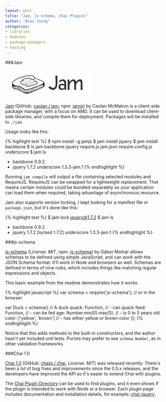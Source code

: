 ```yaml
---
layout: post
title: "Jam, js-schema, Chai Plugins"
author: "Alex Young"
categories: 
- libraries
- modules
- package-managers
- testing
---
```


###Jam

![Jam](/images/posts/jam.png)

[Jam](http://groundcomputing.co.uk/code/jam) (GitHub: [caolan / jam](https://github.com/caolan/jam), npm: [jamjs](http://search.npmjs.org/#/jamjs)) by Caolan McMahon is a client-side package manager, with a focus on AMD.  It can be used to download client-side libraries, and compile them for deployment.  Packages will be installed to `./jam`.

Usage looks like this:

{% highlight text %}
$ npm install -g jamjs
$ jam install jquery
$ jam install backbone
$ ls jam
backbone          jquery            require.js
jam.json          require.config.js underscore
$ jam ls
* backbone 0.9.2
* jquery 1.7.2
  underscore 1.3.3-jam.1
{% endhighlight %}

Running `jam compile` will output a file containing selected modules and RequireJS.  RequireJS can be swapped for a lightweight replacement.  That means certain modules could be bundled separately so your application can load them when required, taking advantage of asynchronous resource.

Jam also supports version locking.  I kept looking for a manifest file or `package.json`, but it's done like this:

{% highlight text %}
$ jam lock jquery@1.7.2
$ jam ls
* backbone 0.9.2
* jquery 1.7.2 [locked 1.7.2]
  underscore 1.3.3-jam.1
{% endhighlight %}

###js-schema

[js-schema](https://github.com/molnarg/js-schema) (License: _MIT_, npm: [js-schema](http://search.npmjs.org/#/js-schema)) by Gábor Molnár allows schemas to be defined using simple JavaScript, and can work with the JSON Schema format.  It'll work in Node and browsers as well.  Schemas are defined in terms of nine rules, which includes things like matching regular expressions and objects.

This basic example from the readme demonstrates how it works:

{% highlight javascript %}
var schema = require('js-schema');
// or <script src="js-schema.min.js"></script> in the browser

var Duck = schema({          // A duck
  quack: Function,           //  - can quack
  feed: Function,            //  - can be fed
  age: Number.min(0).max(5), //  - is 0 to 5 years old
  color: ['yellow', 'brown'] //  - has either yellow or brown color
});
{% endhighlight %}

Notice that this adds methods to the built-in constructors, and the author hasn't yet included unit tests.  Purists may prefer to see `schema.Number`, as in other validation frameworks.

###Chai 1.0

[Chai 1.0](http://chaijs.com/) (GitHub: [chaijs / chai](https://github.com/chaijs/chai), License: _MIT_) was released recently.  There's been a lot of bug fixes and improvements since the 0.5.x releases, and the developers have improved the API so it's easier to extend Chai with plugins.

The [Chai Plugin Directory](http://chaijs.com/plugins) can be used to find plugins, and it even shows if the plugin is intended to work with Node or a browser.  Each plugin page includes documentation and installation details, for example: [chai-jquery](http://chaijs.com/plugins/chai-jquery).
